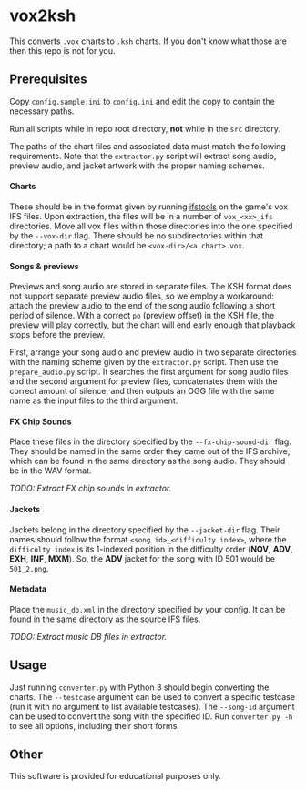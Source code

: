 # vox2ksh

This converts `.vox` charts to `.ksh` charts. If you don't know what those are then this repo is not for you.

## Prerequisites

Copy `config.sample.ini` to `config.ini` and edit the copy to contain the necessary paths.

Run all scripts while in repo root directory, **not** while in the `src` directory.

The paths of the chart files and associated data must match the following requirements. Note that the `extractor.py`
script will extract song audio, preview audio, and jacket artwork with the proper naming schemes.

#### Charts

These should be in the format given by running [ifstools](https://github.com/mon/ifstools) on the game's vox IFS files.
Upon extraction, the files will be in a number of `vox_<xx>_ifs` directories. Move all vox files within those 
directories into the one specified by the `--vox-dir` flag. There should be no subdirectories within that directory; a 
path to a chart would be `<vox-dir>/<a chart>.vox`.

#### Songs & previews

Previews and song audio are stored in separate files. The KSH format does not support separate preview audio files, so
we employ a workaround: attach the preview audio to the end of the song audio following a short period of silence. With
a correct `po` (preview offset) in the KSH file, the preview will play correctly, but the chart will end early enough
that playback stops before the preview. 

First, arrange your song audio and preview audio in two separate directories with the naming scheme given by the
`extractor.py` script. Then use the `prepare_audio.py` script. It searches the first argument for song audio files and
the second argument for preview files, concatenates them with the correct amount of silence, and then outputs an OGG
file with the same name as the input files to the third argument.

#### FX Chip Sounds

Place these files in the directory specified by the `--fx-chip-sound-dir` flag. They should be named in the same order 
they came out of the IFS archive, which can be found in the same directory as the song audio. They should be in the WAV
format.

*TODO: Extract FX chip sounds in extractor.*

#### Jackets

Jackets belong in the directory specified by the `--jacket-dir` flag. Their names should follow the format 
`<song id>_<difficulty index>`, where the `difficulty index` is its 1-indexed position in the difficulty order
(**NOV**, **ADV**, **EXH**, **INF**, **MXM**). So, the **ADV** jacket for the song with ID 501 would be `501_2.png`.

#### Metadata

Place the `music_db.xml` in the directory specified by your config. It can be found in the same directory as the source 
IFS files.

*TODO: Extract music DB files in extractor.*

## Usage

Just running `converter.py` with Python 3 should begin converting the charts. The `--testcase` argument can be used to
convert a specific testcase (run it with no argument to list available testcases). The `--song-id` argument can be used
to convert the song with the specified ID. Run `converter.py -h` to see all options, including their short forms.

## Other

This software is provided for educational purposes only.